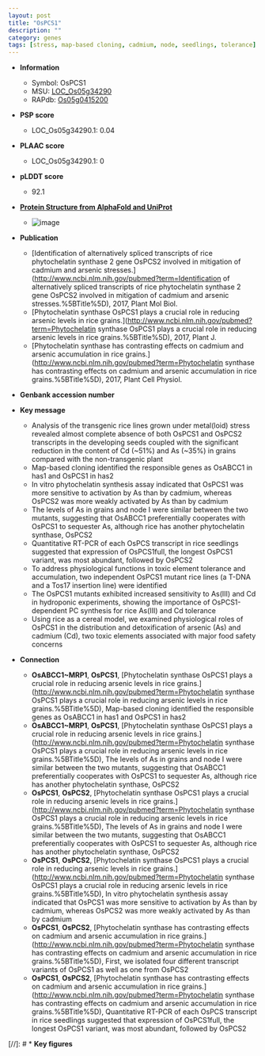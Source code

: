 ```yaml
---
layout: post
title: "OsPCS1"
description: ""
category: genes
tags: [stress, map-based cloning, cadmium, node, seedlings, tolerance]
---
```


* **Information**  
    + Symbol: OsPCS1  
    + MSU: [LOC_Os05g34290](http://rice.plantbiology.msu.edu/cgi-bin/ORF_infopage.cgi?orf=LOC_Os05g34290)  
    + RAPdb: [Os05g0415200](http://rapdb.dna.affrc.go.jp/viewer/gbrowse_details/irgsp1?name=Os05g0415200)  

* **PSP score**  
    + LOC_Os05g34290.1: 0.04 

* **PLAAC score**  
    + LOC_Os05g34290.1: 0 

* **pLDDT score**
    + 92.1

* **[Protein Structure from AlphaFold and UniProt](https://www.uniprot.org/uniprotkb/Q0DI55/entry#structure)**
    + ![image](https://ricepsp.github.io/images/Q0/AF-Q0DI55-F1.png)

* **Publication**  
    + [Identification of alternatively spliced transcripts of rice phytochelatin synthase 2 gene OsPCS2 involved in mitigation of cadmium and arsenic stresses.](http://www.ncbi.nlm.nih.gov/pubmed?term=Identification of alternatively spliced transcripts of rice phytochelatin synthase 2 gene OsPCS2 involved in mitigation of cadmium and arsenic stresses.%5BTitle%5D), 2017, Plant Mol Biol.
    + [Phytochelatin synthase OsPCS1 plays a crucial role in reducing arsenic levels in rice grains.](http://www.ncbi.nlm.nih.gov/pubmed?term=Phytochelatin synthase OsPCS1 plays a crucial role in reducing arsenic levels in rice grains.%5BTitle%5D), 2017, Plant J.
    + [Phytochelatin synthase has contrasting effects on cadmium and arsenic accumulation in rice grains.](http://www.ncbi.nlm.nih.gov/pubmed?term=Phytochelatin synthase has contrasting effects on cadmium and arsenic accumulation in rice grains.%5BTitle%5D), 2017, Plant Cell Physiol.

* **Genbank accession number**  

* **Key message**  
    + Analysis of the transgenic rice lines grown under metal(loid) stress revealed almost complete absence of both OsPCS1 and OsPCS2 transcripts in the developing seeds coupled with the significant reduction in the content of Cd (~51%) and As (~35%) in grains compared with the non-transgenic plant
    + Map-based cloning identified the responsible genes as OsABCC1 in has1 and OsPCS1 in has2
    + In vitro phytochelatin synthesis assay indicated that OsPCS1 was more sensitive to activation by As than by cadmium, whereas OsPCS2 was more weakly activated by As than by cadmium
    + The levels of As in grains and node I were similar between the two mutants, suggesting that OsABCC1 preferentially cooperates with OsPCS1 to sequester As, although rice has another phytochelatin synthase, OsPCS2
    + Quantitative RT-PCR of each OsPCS transcript in rice seedlings suggested that expression of OsPCS1full, the longest OsPCS1 variant, was most abundant, followed by OsPCS2
    + To address physiological functions in toxic element tolerance and accumulation, two independent OsPCS1 mutant rice lines (a T-DNA and a Tos17 insertion line) were identified
    + The OsPCS1 mutants exhibited increased sensitivity to As(III) and Cd in hydroponic experiments, showing the importance of OsPCS1-dependent PC synthesis for rice As(III) and Cd tolerance
    + Using rice as a cereal model, we examined physiological roles of OsPCS1 in the distribution and detoxification of arsenic (As) and cadmium (Cd), two toxic elements associated with major food safety concerns

* **Connection**  
    + __OsABCC1~MRP1__, __OsPCS1__, [Phytochelatin synthase OsPCS1 plays a crucial role in reducing arsenic levels in rice grains.](http://www.ncbi.nlm.nih.gov/pubmed?term=Phytochelatin synthase OsPCS1 plays a crucial role in reducing arsenic levels in rice grains.%5BTitle%5D),  Map-based cloning identified the responsible genes as OsABCC1 in has1 and OsPCS1 in has2
    + __OsABCC1~MRP1__, __OsPCS1__, [Phytochelatin synthase OsPCS1 plays a crucial role in reducing arsenic levels in rice grains.](http://www.ncbi.nlm.nih.gov/pubmed?term=Phytochelatin synthase OsPCS1 plays a crucial role in reducing arsenic levels in rice grains.%5BTitle%5D),  The levels of As in grains and node I were similar between the two mutants, suggesting that OsABCC1 preferentially cooperates with OsPCS1 to sequester As, although rice has another phytochelatin synthase, OsPCS2
    + __OsPCS1__, __OsPCS2__, [Phytochelatin synthase OsPCS1 plays a crucial role in reducing arsenic levels in rice grains.](http://www.ncbi.nlm.nih.gov/pubmed?term=Phytochelatin synthase OsPCS1 plays a crucial role in reducing arsenic levels in rice grains.%5BTitle%5D),  The levels of As in grains and node I were similar between the two mutants, suggesting that OsABCC1 preferentially cooperates with OsPCS1 to sequester As, although rice has another phytochelatin synthase, OsPCS2
    + __OsPCS1__, __OsPCS2__, [Phytochelatin synthase OsPCS1 plays a crucial role in reducing arsenic levels in rice grains.](http://www.ncbi.nlm.nih.gov/pubmed?term=Phytochelatin synthase OsPCS1 plays a crucial role in reducing arsenic levels in rice grains.%5BTitle%5D),  In vitro phytochelatin synthesis assay indicated that OsPCS1 was more sensitive to activation by As than by cadmium, whereas OsPCS2 was more weakly activated by As than by cadmium
    + __OsPCS1__, __OsPCS2__, [Phytochelatin synthase has contrasting effects on cadmium and arsenic accumulation in rice grains.](http://www.ncbi.nlm.nih.gov/pubmed?term=Phytochelatin synthase has contrasting effects on cadmium and arsenic accumulation in rice grains.%5BTitle%5D),  First, we isolated four different transcript variants of OsPCS1 as well as one from OsPCS2
    + __OsPCS1__, __OsPCS2__, [Phytochelatin synthase has contrasting effects on cadmium and arsenic accumulation in rice grains.](http://www.ncbi.nlm.nih.gov/pubmed?term=Phytochelatin synthase has contrasting effects on cadmium and arsenic accumulation in rice grains.%5BTitle%5D),  Quantitative RT-PCR of each OsPCS transcript in rice seedlings suggested that expression of OsPCS1full, the longest OsPCS1 variant, was most abundant, followed by OsPCS2

[//]: # * **Key figures**  


